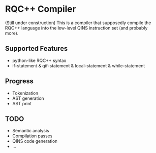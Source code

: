 # RQC++ Compiler
(Still under construction)
This is a compiler that supposedly compile the RQC++ language into the low-level QINS instruction set (and probably more). 

## Supported Features
* python-like RQC++ syntax
* if-statement & qif-statement & local-statement & while-statement

## Progress
* Tokenization
* AST generation
* AST print

## TODO
* Semantic analysis
* Compilation passes
* QINS code generation
* ...